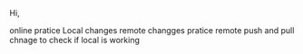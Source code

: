 Hi,

online pratice
Local changes
remote changges
pratice remote push and pull
chnage to check if local is working
